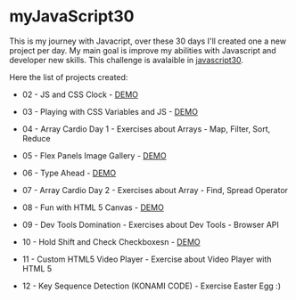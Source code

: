 # myJavaScript30

This is my journey with Javacript, over these 30 days I'll created one a new project per day. My main goal is improve my abilities with Javascript and developer new skills. This challenge is avalaible in [javascript30](https://javascript30.com/).

Here the list of projects created: 

- 02 - JS and CSS Clock - [DEMO](https://codepen.io/gferreiraa/pen/omNbgR)

- 03 - Playing with CSS Variables and JS - [DEMO](https://codepen.io/gferreiraa/pen/rPNLvY)

- 04 - Array Cardio Day 1 - Exercises about Arrays - Map, Filter, Sort, Reduce

- 05 - Flex Panels Image Gallery - [DEMO](https://codepen.io/gferreiraa/pen/YBPVyW)

- 06 - Type Ahead - [DEMO](https://codepen.io/gferreiraa/pen/NoqXYR)

- 07 - Array Cardio Day 2 - Exercises about Array - Find, Spread Operator

- 08 - Fun with HTML 5 Canvas - [DEMO](https://codepen.io/gferreiraa/pen/zeqKBq)

- 09 - Dev Tools Domination - Exercises about Dev Tools - Browser API

- 10 - Hold Shift and Check Checkboxesn - [DEMO](https://codepen.io/gferreiraa/pen/NorVyP)

- 11 - Custom HTML5 Video Player - Exercise about Video Player with HTML 5

- 12 - Key Sequence Detection (KONAMI CODE) - Exercise Easter Egg :)